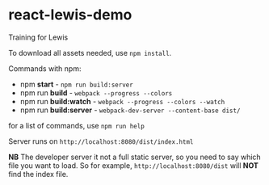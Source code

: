 # react-lewis-demo
Training for Lewis

To download all assets needed, use `npm install`.

Commands with npm:

- npm **start** - `npm run build:server`
- npm run **build** - `webpack --progress --colors`
- npm run **build:watch** - `webpack --progress --colors --watch`
- npm run **build:server** - `webpack-dev-server --content-base dist/`

for a list of commands, use `npm run help`

Server runs on `http://localhost:8080/dist/index.html`

**NB** The developer server it not a full static server, so you need to say which file you want to load.
So for example, `http://localhost:8080/dist` will **NOT** find the index file.
